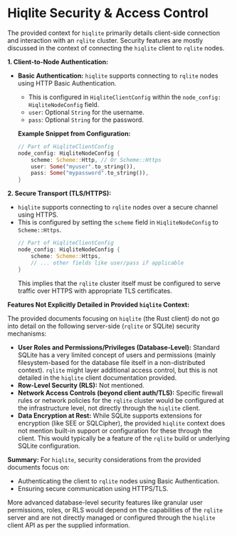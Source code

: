 # Hiqlite Security & Access Control

The provided context for `hiqlite` primarily details client-side connection and interaction with an `rqlite` cluster. Security features are mostly discussed in the context of connecting the `hiqlite` client to `rqlite` nodes.

**1. Client-to-Node Authentication:**

*   **Basic Authentication:** `hiqlite` supports connecting to `rqlite` nodes using HTTP Basic Authentication.
    *   This is configured in `HiqliteClientConfig` within the `node_config: HiqliteNodeConfig` field.
    *   `user`: Optional `String` for the username.
    *   `pass`: Optional `String` for the password.

    **Example Snippet from Configuration:**
    ```rust
    // Part of HiqliteClientConfig
    node_config: HiqliteNodeConfig {
        scheme: Scheme::Http, // Or Scheme::Https
        user: Some("myuser".to_string()),
        pass: Some("mypassword".to_string()),
    }
    ```

**2. Secure Transport (TLS/HTTPS):**

*   `hiqlite` supports connecting to `rqlite` nodes over a secure channel using HTTPS.
*   This is configured by setting the `scheme` field in `HiqliteNodeConfig` to `Scheme::Https`.
    ```rust
    // Part of HiqliteClientConfig
    node_config: HiqliteNodeConfig {
        scheme: Scheme::Https,
        // ... other fields like user/pass if applicable
    }
    ```
    This implies that the `rqlite` cluster itself must be configured to serve traffic over HTTPS with appropriate TLS certificates.

**Features Not Explicitly Detailed in Provided `hiqlite` Context:**

The provided documents focusing on `hiqlite` (the Rust client) do not go into detail on the following server-side (`rqlite` or SQLite) security mechanisms:

*   **User Roles and Permissions/Privileges (Database-Level):** Standard SQLite has a very limited concept of users and permissions (mainly filesystem-based for the database file itself in a non-distributed context). `rqlite` might layer additional access control, but this is not detailed in the `hiqlite` client documentation provided.
*   **Row-Level Security (RLS):** Not mentioned.
*   **Network Access Controls (beyond client auth/TLS):** Specific firewall rules or network policies for the `rqlite` cluster would be configured at the infrastructure level, not directly through the `hiqlite` client.
*   **Data Encryption at Rest:** While SQLite supports extensions for encryption (like SEE or SQLCipher), the provided `hiqlite` context does not mention built-in support or configuration for these through the client. This would typically be a feature of the `rqlite` build or underlying SQLite configuration.

**Summary:**
For `hiqlite`, security considerations from the provided documents focus on:
*   Authenticating the client to `rqlite` nodes using Basic Authentication.
*   Ensuring secure communication using HTTPS/TLS.

More advanced database-level security features like granular user permissions, roles, or RLS would depend on the capabilities of the `rqlite` server and are not directly managed or configured through the `hiqlite` client API as per the supplied information.